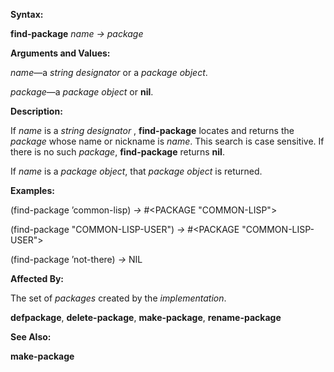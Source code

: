  

**Syntax:** 

**find-package** *name → package* 

**Arguments and Values:** 

*name*—a *string designator* or a *package object*. 

*package*—a *package object* or **nil**. 

**Description:** 

If *name* is a *string designator* , **find-package** locates and returns the *package* whose name or nickname is *name*. This search is case sensitive. If there is no such *package*, **find-package** returns **nil**. 

If *name* is a *package object*, that *package object* is returned. 

**Examples:** 

(find-package ’common-lisp) *→* #&#60;PACKAGE "COMMON-LISP"&#62; 

(find-package "COMMON-LISP-USER") *→* #&#60;PACKAGE "COMMON-LISP-USER"&#62; 

(find-package ’not-there) *→* NIL 

**Affected By:** 

The set of *packages* created by the *implementation*. 

**defpackage**, **delete-package**, **make-package**, **rename-package** 

**See Also:** 

**make-package** 



 

 

